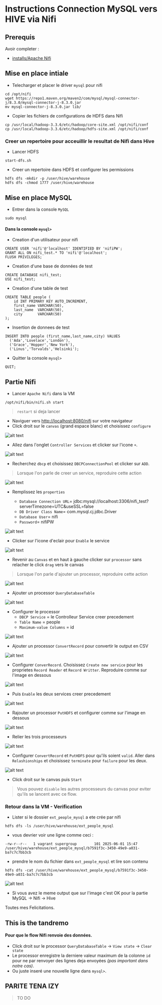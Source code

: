 # Instructions Connection MySQL vers HIVE via Nifi 

## Prerequis
Avoir completer :
* [installs/Apache Nifi](https://github.com/kkn1ttz/TP-M/tree/master/installs/Apache%20Nifi)

## Mise en place intiale
- Telecharger et placer le driver `mysql` pour nifi

```
cd /opt/nifi
wget https://repo1.maven.org/maven2/com/mysql/mysql-connector-j/8.3.0/mysql-connector-j-8.3.0.jar
mv mysql-connector-j-8.3.0.jar lib/
```

- Copier les fichiers de configurations de HDFS dans Nifi
```
cp /usr/local/hadoop-3.3.6/etc/hadoop/core-site.xml /opt/nifi/conf
cp /usr/local/hadoop-3.3.6/etc/hadoop/hdfs-site.xml /opt/nifi/conf
```

### Creer un repertoire pour acceuillir le resultat de Nifi dans Hive
- Lancer HDFS
```
start-dfs.sh
```

- Creer un repertoire dans HDFS et configurer les permissions
```
hdfs dfs -mkdir -p /user/hive/warehouse
hdfs dfs -chmod 1777 /user/hive/warehouse
```

## Mise en place MySQL
- Entrer dans la console `MySQL`
```
sudo mysql
```

#### Dans la console `mysql>`
- Creation d'un utilisateur pour nifi
```
CREATE USER 'nifi'@'localhost' IDENTIFIED BY 'nifiPW';
GRANT ALL ON nifi_test.* TO 'nifi'@'localhost';
FLUSH PRIVILEGES;
```

- Creation d'une base de données de test
``` 
CREATE DATABASE nifi_test;
USE nifi_test;
``` 

- Creation d'une table de test
```
CREATE TABLE people (
    id INT PRIMARY KEY AUTO_INCREMENT,
    first_name VARCHAR(50),
    last_name  VARCHAR(50),
    city       VARCHAR(50)
);
```

- Insertion de donnees de test
```
INSERT INTO people (first_name,last_name,city) VALUES
  ('Ada','Lovelace','London'),
  ('Grace','Hopper','New York'),
  ('Linus','Torvalds','Helsinki');
```

- Quitter la console `mysql>`
```
QUIT;
```

## Partie Nifi
- Lancer `Apache Nifi` dans la VM
```
/opt/nifi/bin/nifi.sh start
```
> `restart` si deja lancer

- Naviguer vers [http://localhost:8080/nifi](http://localhost:8080/nifi) sur votre navigateur
- Click droit sur le `canvas` (grand espace blanc) et choisissez `configure`

![alt text](screenshots/image.png)

- Allez dans l'onglet `Controller Services` et clicker sur l'icone `+`.

![alt text](screenshots/image-1.png)

- Recherchez `dbcp` et choisissez `DBCPConnectionPool` et clicker sur `ADD`.
> Lorsque l'on parle de creer un service, reproduire cette action 

![alt text](screenshots/image-2.png)

- Remplissez les `properties`

    - `Database Connection URL`=  jdbc:mysql://localhost:3306/nifi_test?serverTimezone=UTC&useSSL=false
    - `DB Driver Class Name`=  com.mysql.cj.jdbc.Driver
    - `Database User`=  nifi
    - `Password`=  nifiPW

![alt text](screenshots/image-3.png)

- Clicker sur l'icone d'eclair pour `Enable` le service

![alt text](screenshots/image-4.png)

- Revenir au `Canvas` et en haut à gauche clicker sur `processor` sans relacher le click `drag` vers le canvas 
> Lorsque l'on parle d'ajouter un processor, reproduire cette action 

![alt text](screenshots/image-5.png)

- Ajouter un processor `QueryDatabaseTable`

![alt text](screenshots/image-6.png)

- Configurer le processor
    - `DBCP Service` = le Controlleur Service creer precedement
    - `Table Name` = people
    - `Maximum-value Columns` = id

![alt text](screenshots/image-7.png)

- Ajouter un processor `ConvertRecord` pour convertir le output en CSV

![alt text](screenshots/image-8.png)

- Configurer `ConverRecord`. Choisissez `Create new service` pour les proprietes `Record Reader` et `Record Writter`. Reproduire comme sur l'image en dessous 

![alt text](screenshots/image-9.png)

- Puis `Enable` les deux services creer precedement 

![alt text](screenshots/image-11.png)

- Rajouter un processor `PutHDFS` et configurer comme sur l'image en dessous

![alt text](screenshots/image-12.png)

- Relier les trois processeurs

![alt text](screenshots/image-13.png)

- Configurer `ConvertRecord` et `PutHDFS` pour qu'ils soient `valid`. Aller dans `Relashionships` et choisissez `terminate` pour `failure` pour les deux.

![alt text](screenshots/image-14.png)

- Click droit sur le canvas puis `Start`
> Vous pouvez `disable` les autres processeurs du canvas pour eviter qu'ils se lancent avec ce flow.

### Retour dans la VM - Verification

- Lister si le dossier `ext_people_mysql` a ete crée par nifi
```
hdfs dfs -ls /user/hive/warehouse/ext_people_mysql
```

- vous devrier voir une ligne comme ceci :
```
-rw-r--r--   1 vagrant supergroup        101 2025-06-01 15:47 /user/hive/warehouse/ext_people_mysql/b7591f3c-3450-49e9-a031-ba7c7c7bb3cb
```

- prendre le nom du fichier dans `ext_people_mysql` et lire son contenu
```
hdfs dfs -cat /user/hive/warehouse/ext_people_mysql/b7591f3c-3450-49e9-a031-ba7c7c7bb3cb
```
![alt text](screenshots/image-15.png)

- Si vous avez le meme output que sur l'image c'est OK pour la partie MySQL -> Nifi -> Hive

Toutes mes Felicitations.

## This is the tandremo
#### Pour que le flow Nifi renvoie des données.
- Click droit sur le processor `QueryDatabaseTable` -> `View state` -> `Clear state`
- Le processor enregistre la derniere valeur maximum de la colonne `id` pour ne par renvoyer des lignes deja envoyées *(pas important dans notre cas)*.
- Ou juste inseré une nouvelle ligne dans `mysql>`.

## PARITE TENA IZY
>TO DO